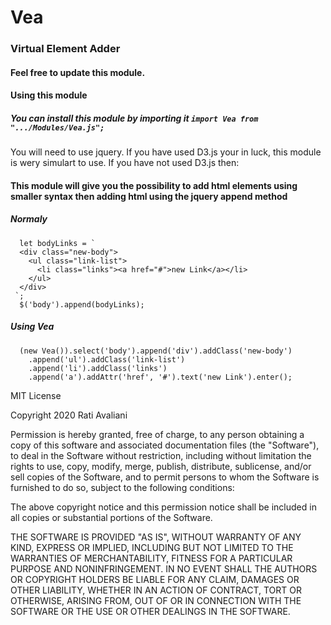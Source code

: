 # Vea
### Virtual Element Adder

#### Feel free to update this module.
#### Using this module
##### You can install this module by importing it ``` import Vea from ".../Modules/Vea.js"; ```
  You will need to use jquery.
  If you have used D3.js your in luck, this module is wery simulart to use.
  If you have not used D3.js then:
#### This module will give you the possibility to add html elements using smaller syntax then adding html using the jquery append method
##### Normaly
  ```
    let bodyLinks = `
    <div class="new-body">
      <ul class="link-list">
        <li class="links"><a href="#">new Link</a></li>
      </ul>
    </div>
   `;
    $('body').append(bodyLinks);
  ```
##### Using Vea
  ```
    (new Vea()).select('body').append('div').addClass('new-body')
      .append('ul').addClass('link-list')
      .append('li').addClass('links')
      .append('a').addAttr('href', '#').text('new Link').enter();
  ```
  
MIT License

Copyright 2020 Rati Avaliani

Permission is hereby granted, free of charge, to any person obtaining a copy of this software and associated documentation files (the "Software"), to deal in the Software without restriction, including without limitation the rights to use, copy, modify, merge, publish, distribute, sublicense, and/or sell copies of the Software, and to permit persons to whom the Software is furnished to do so, subject to the following conditions:

The above copyright notice and this permission notice shall be included in all copies or substantial portions of the Software.

THE SOFTWARE IS PROVIDED "AS IS", WITHOUT WARRANTY OF ANY KIND, EXPRESS OR IMPLIED, INCLUDING BUT NOT LIMITED TO THE WARRANTIES OF MERCHANTABILITY, FITNESS FOR A PARTICULAR PURPOSE AND NONINFRINGEMENT. IN NO EVENT SHALL THE AUTHORS OR COPYRIGHT HOLDERS BE LIABLE FOR ANY CLAIM, DAMAGES OR OTHER LIABILITY, WHETHER IN AN ACTION OF CONTRACT, TORT OR OTHERWISE, ARISING FROM, OUT OF OR IN CONNECTION WITH THE SOFTWARE OR THE USE OR OTHER DEALINGS IN THE SOFTWARE.
